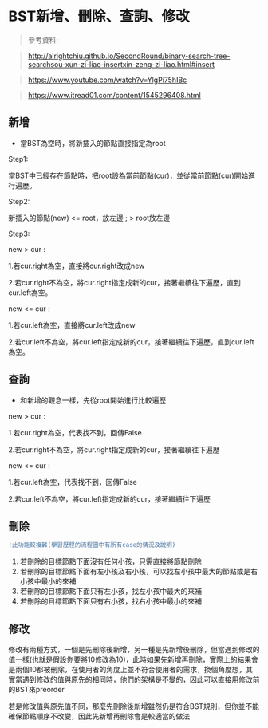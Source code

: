 BST新增、刪除、查詢、修改
=====

> 參考資料:

> http://alrightchiu.github.io/SecondRound/binary-search-tree-searchsou-xun-zi-liao-insertxin-zeng-zi-liao.html#insert

> https://www.youtube.com/watch?v=YlgPi75hIBc

> https://www.itread01.com/content/1545296408.html


新增
-----
* 當BST為空時，將新插入的節點直接指定為root

Step1:

當BST中已經存在節點時，把root設為當前節點(cur)，並從當前節點(cur)開始進行遍歷。

Step2:

新插入的節點(new) <= root，放左邊 ; > root放左邊

Step3:

new > cur : 

1.若cur.right為空，直接將cur.right改成new

2.若cur.right不為空，將cur.right指定成新的cur，接著繼續往下遍歷，直到cur.left為空。

new <= cur : 

1.若cur.left為空，直接將cur.left改成new

2.若cur.left不為空，將cur.left指定成新的cur，接著繼續往下遍歷，直到cur.left為空。


查詢
-----
* 和新增的觀念一樣，先從root開始進行比較遍歷

new > cur : 

1.若cur.right為空，代表找不到，回傳False

2.若cur.right不為空，將cur.right指定成新的cur，接著繼續往下遍歷

new <= cur : 

1.若cur.left為空，代表找不到，回傳False

2.若cur.left不為空，將cur.left指定成新的cur，接著繼續往下遍歷


刪除
-----
```diff 
!此功能較複雜(學習歷程的流程圖中有所有case的情況及說明)
```
1. 若刪除的目標節點下面沒有任何小孩，只需直接將節點刪除
2. 若刪除的目標節點下面有左小孩及右小孩，可以找左小孩中最大的節點或是右小孩中最小的來補
3. 若刪除的目標節點下面只有左小孩，找左小孩中最大的來補
4. 若刪除的目標節點下面只有右小孩，找右小孩中最小的來補



修改
-----

修改有兩種方式，一個是先刪除後新增，另一種是先新增後刪除，但當遇到修改的值一樣(也就是假設你要將10修改為10)，此時如果先新增再刪除，實際上的結果會是兩個10都被刪除，在使用者的角度上並不符合使用者的需求，換個角度想，其實當遇到修改的值與原先的相同時，他們的架構是不變的，因此可以直接用修改前的BST來preorder

若是修改值與原先值不同，那麼先刪除後新增雖然仍是符合BST規則，但你並不能確保節點順序不改變，因此先新增再刪除會是較適當的做法
